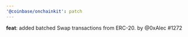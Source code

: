 ```yaml
---
'@coinbase/onchainkit': patch
---
```


**feat**: added batched Swap transactions from ERC-20. by @0xAlec #1272

